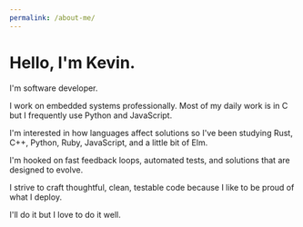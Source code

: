 ```yaml
---
permalink: /about-me/
---
```


# Hello, I'm Kevin.

I'm software developer.

I work on embedded systems professionally.
Most of my daily work is in C but I frequently use Python and JavaScript.

I'm interested in how languages affect solutions so I've been studying
Rust, C++, Python, Ruby, JavaScript, and a little bit of Elm.

I'm hooked on fast feedback loops, automated tests, and solutions that are
designed to evolve.

I strive to craft thoughtful, clean, testable code because I like to be proud of
what I deploy.

I'll do it but I love to do it well.
